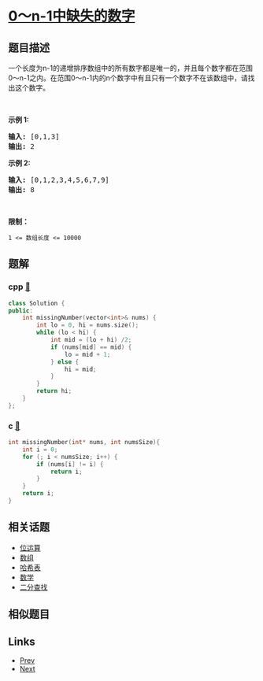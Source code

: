 
# [0～n-1中缺失的数字](https://leetcode-cn.com/problems/que-shi-de-shu-zi-lcof)

## 题目描述

<p>一个长度为n-1的递增排序数组中的所有数字都是唯一的，并且每个数字都在范围0～n-1之内。在范围0～n-1内的n个数字中有且只有一个数字不在该数组中，请找出这个数字。</p>

<p>&nbsp;</p>

<p><strong>示例 1:</strong></p>

<pre><strong>输入:</strong> [0,1,3]
<strong>输出:</strong> 2
</pre>

<p><strong>示例&nbsp;2:</strong></p>

<pre><strong>输入:</strong> [0,1,2,3,4,5,6,7,9]
<strong>输出:</strong> 8</pre>

<p>&nbsp;</p>

<p><strong>限制：</strong></p>

<p><code>1 &lt;= 数组长度 &lt;= 10000</code></p>


## 题解

### cpp [🔗](que-shi-de-shu-zi-lcof.cpp) 
```cpp
class Solution {
public:
    int missingNumber(vector<int>& nums) {
        int lo = 0, hi = nums.size();
        while (lo < hi) {
            int mid = (lo + hi) /2;
            if (nums[mid] == mid) {
                lo = mid + 1;
            } else {
                hi = mid;
            }
        }
        return hi;
    }
};
```
### c [🔗](que-shi-de-shu-zi-lcof.c) 
```c
int missingNumber(int* nums, int numsSize){
    int i = 0; 
    for (; i < numsSize; i++) {
        if (nums[i] != i) {
            return i;
        }
    }
    return i;
}
```


## 相关话题

- [位运算](../../tags/bit-manipulation.md) 
- [数组](../../tags/array.md) 
- [哈希表](../../tags/hash-table.md) 
- [数学](../../tags/math.md) 
- [二分查找](../../tags/binary-search.md) 


## 相似题目



## Links

- [Prev](../lian-xu-zi-shu-zu-de-zui-da-he-lcof/README.md) 
- [Next](../er-cha-sou-suo-shu-de-di-kda-jie-dian-lcof/README.md) 

